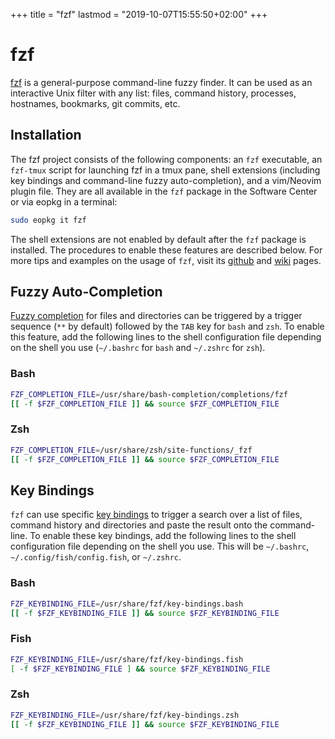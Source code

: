 +++
title = "fzf"
lastmod = "2019-10-07T15:55:50+02:00"
+++
# fzf
[fzf](https://github.com/junegunn/fzf) is a general-purpose command-line fuzzy finder. It can be used as an interactive Unix filter with any list: files, command history, processes, hostnames, bookmarks, git commits, etc.

## Installation 

The fzf project consists of the following components: an `fzf` executable, an `fzf-tmux` script for launching fzf in a tmux pane, shell extensions (including key bindings and command-line fuzzy auto-completion), and a vim/Neovim plugin file. They are all available in the `fzf` package in the Software Center or via eopkg in a terminal:
``` bash
sudo eopkg it fzf
```

The shell extensions are not enabled by default after the `fzf` package is installed. The procedures to enable these features are described below. For more tips and examples on the usage of `fzf`, visit its [github](https://github.com/junegunn/fzf) and [wiki](https://github.com/junegunn/fzf/wiki/examples) pages.

## Fuzzy Auto-Completion

[Fuzzy completion](https://github.com/junegunn/fzf#fuzzy-completion-for-bash-and-zsh) for files and directories can be triggered by a trigger sequence (`**` by default) followed by the `TAB` key for `bash` and `zsh`. To enable this feature, add the following lines to the shell configuration file depending on the shell you use (`~/.bashrc` for `bash` and `~/.zshrc` for `zsh`).
### Bash
``` bash
FZF_COMPLETION_FILE=/usr/share/bash-completion/completions/fzf
[[ -f $FZF_COMPLETION_FILE ]] && source $FZF_COMPLETION_FILE
```
### Zsh
``` bash
FZF_COMPLETION_FILE=/usr/share/zsh/site-functions/_fzf
[[ -f $FZF_COMPLETION_FILE ]] && source $FZF_COMPLETION_FILE
```

## Key Bindings

`fzf` can use specific [key bindings](https://github.com/junegunn/fzf#key-bindings-for-command-line) to trigger a search over a list of files, command history and directories and paste the result onto the command-line.
To enable these key bindings, add the following lines to the shell configuration file depending on the shell you use. This will be `~/.bashrc`, `~/.config/fish/config.fish`, or `~/.zshrc`.
### Bash
``` bash
FZF_KEYBINDING_FILE=/usr/share/fzf/key-bindings.bash
[[ -f $FZF_KEYBINDING_FILE ]] && source $FZF_KEYBINDING_FILE
```
### Fish
``` bash
FZF_KEYBINDING_FILE=/usr/share/fzf/key-bindings.fish
[ -f $FZF_KEYBINDING_FILE ] && source $FZF_KEYBINDING_FILE
```
### Zsh
``` bash
FZF_KEYBINDING_FILE=/usr/share/fzf/key-bindings.zsh
[[ -f $FZF_KEYBINDING_FILE ]] && source $FZF_KEYBINDING_FILE
```
